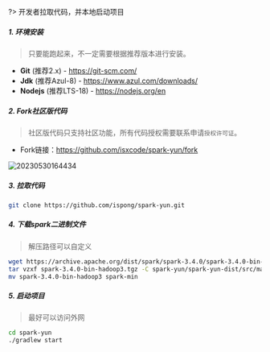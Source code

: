 ?> 开发者拉取代码，并本地启动项目

##### 1. 环境安装

> 只要能跑起来，不一定需要根据推荐版本进行安装。

- **Git** (推荐2.x) - https://git-scm.com/
- **Jdk** (推荐Azul-8) - https://www.azul.com/downloads/
- **Nodejs** (推荐LTS-18) - https://nodejs.org/en

##### 2. Fork社区版代码

> 社区版代码只支持社区功能，所有代码授权需要联系申请`授权许可证`。

- Fork链接：https://github.com/isxcode/spark-yun/fork

![20230530164434](https://img.isxcode.com/picgo/20230530164434.png)

##### 3. 拉取代码

```bash
git clone https://github.com/ispong/spark-yun.git
```

##### 4. 下载spark二进制文件

> 解压路径可以自定义

```bash
wget https://archive.apache.org/dist/spark/spark-3.4.0/spark-3.4.0-bin-hadoop3.tgz
tar vzxf spark-3.4.0-bin-hadoop3.tgz -C spark-yun/spark-yun-dist/src/main/
mv spark-3.4.0-bin-hadoop3 spark-min
```

##### 5. 启动项目

> 最好可以访问外网

```bash
cd spark-yun
./gradlew start
```
